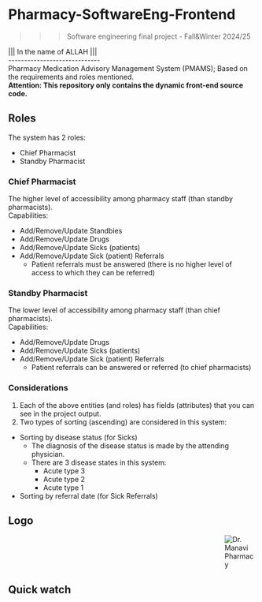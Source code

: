 ﻿# Pharmacy-SoftwareEng-Frontend
>>> Software engineering final project - Fall&Winter 2024/25

||| In the name of ALLAH ||| <br />
----------------------------- <br />
Pharmacy Medication Advisory Management System (PMAMS); Based on the requirements and roles mentioned.<br />
**Attention: This repository only contains the dynamic front-end source code.**

## Roles 

The system has 2 roles:
- Chief Pharmacist
- Standby Pharmacist

### Chief Pharmacist

The higher level of accessibility among pharmacy staff (than standby pharmacists). <br />
Capabilities:
- Add/Remove/Update Standbies
- Add/Remove/Update Drugs
- Add/Remove/Update Sicks (patients)
- Add/Remove/Update Sick (patient) Referrals
  - Patient referrals must be answered (there is no higher level of access to which they can be referred)

### Standby Pharmacist

The lower level of accessibility among pharmacy staff (than chief pharmacists). <br />
Capabilities:
- Add/Remove/Update Drugs
- Add/Remove/Update Sicks (patients)
- Add/Remove/Update Sick (patient) Referrals
  - Patient referrals can be answered or referred (to chief pharmacists)

### Considerations

1) Each of the above entities (and roles) has fields (attributes) that you can see in the project output.<br />
2) Two types of sorting (ascending) are considered in this system: 
  - Sorting by disease status (for Sicks)
    - The diagnosis of the disease status is made by the attending physician.
    - There are 3 disease states in this system:
      - Acute type 3
      - Acute type 2
      - Acute type 1
  - Sorting by referral date (for Sick Referrals)

## Logo
<dl><dd><dl><dd><dl><dd><dl><dd><dl><dd><dl><dd><dl><dd><dl><dd><dl><dd><dl><dd><dl><dd><dl>

![Dr. Manavi Pharmacy](https://github.com/theMHD-120/Pharmacy-SoftwareEng-Frontend/blob/970e1f69cb959dd2c594acb0c2191df205c37341/Media/pharmacy-icon.png)
</dl></dd></dl></dd></dl></dd></dl></dd></dl></dd></dl></dd></dl></dd></dl></dd></dl></dd></dl></dd></dl></dd></dl>


## Quick watch 
